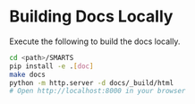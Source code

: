 # Building Docs Locally

Execute the following to build the docs locally.
```bash
cd <path>/SMARTS
pip install -e .[doc]
make docs
python -m http.server -d docs/_build/html
# Open http://localhost:8000 in your browser
```
